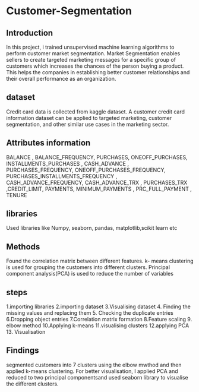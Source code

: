 # Customer-Segmentation

 ## Introduction
In this project, i trained unsupervised machine learning algorithms to perform customer market segmentation.
Market Segmentation enables sellers to create targeted marketing messages for a specific group of customers which increases the chances of the person buying a product. This helps the companies in establishing better customer relationships and their overall performance as an organization.
 ## dataset
Credit card data is collected from kaggle dataset.
A customer credit card information dataset can be applied to targeted marketing, customer segmentation, and other similar use cases in the marketing sector.
## Attributes information
BALANCE	, BALANCE_FREQUENCY,	PURCHASES, 	ONEOFF_PURCHASES, 	INSTALLMENTS_PURCHASES	, CASH_ADVANCE	, PURCHASES_FREQUENCY,	ONEOFF_PURCHASES_FREQUENCY, 	PURCHASES_INSTALLMENTS_FREQUENCY	, CASH_ADVANCE_FREQUENCY, 	CASH_ADVANCE_TRX	, PURCHASES_TRX	,CREDIT_LIMIT, 	PAYMENTS, 	MINIMUM_PAYMENTS	, PRC_FULL_PAYMENT	, TENURE
## libraries
Used libraries like Numpy, seaborn, pandas, matplotlib,scikit learn etc
## Methods
Found the correlation matrix between different features.
k- means clustering is used for grouping the customers into different clusters.
Principal component analysis(PCA) is used to reduce the number of variables 
## steps
1.importing libraries 
2.importing dataset
3.Visualising dataset
4. Finding the missing values and replacing them
5. Checking the duplicate entries
6.Dropping object entries
7.Correlation matrix formation
8.Feature scaling
9. elbow method
10.Applying k-means
11.visualising clusters
12.applying PCA
13. Visualisation
## Findings
segmented customers into 7 clusters using the elbow mwthod and then applied k-means clustering.
For better visualisation, I applied PCA and reduced to two principal componentsand used seaborn library to visualise the different clusters.
